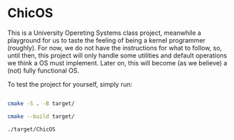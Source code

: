 # ChicOS 

This is a University Opereting Systems class project, meanwhile a playground for us to taste the feeling of being a kernel programmer (roughly). For now, we do not have the instructions for what to follow, so, until then, this project will only handle some utilities and default operations we think a OS must implement. Later on, this will become (as we believe) a (not) fully functional OS.

To test the project for yourself, simply run:

```sh

cmake -S . -B target/

cmake --build target/

./target/ChicOS

```


